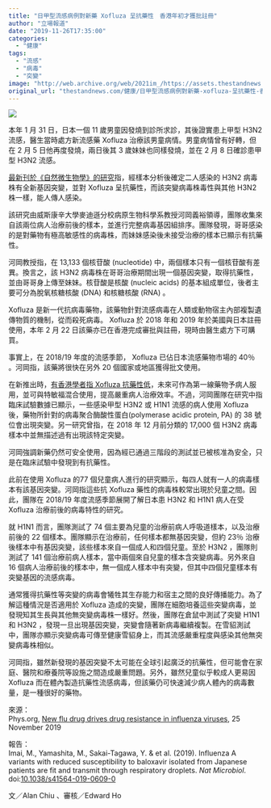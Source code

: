 ```yaml
---
title: "日甲型流感病例對新藥 Xofluza 呈抗藥性　香港年初才獲批註冊"
author: "立場報道"
date: "2019-11-26T17:35:00"
categories:
  - "健康"
tags:
  - "流感"
  - "病毒"
  - "突變"
image: "http://web.archive.org/web/2021im_/https://assets.thestandnews.com/media/photos/20191126-08_WGcF3_V1GxHCr.png"
original_url: "thestandnews.com/健康/日甲型流感病例對新藥-xofluza-呈抗藥性-香港年初才獲批註冊"
---
```

![](http://web.archive.org/web/2021im_/https://assets.thestandnews.com/media/photos/20191126-08_WGcF3_V1GxHCr.png)

本年 1 月 31 日，日本一個 11 歲男童因發燒到診所求診，其後證實患上甲型 H3N2 流感，醫生當時處方新流感藥 Xofluza 治療該男童病情。男童病情曾有好轉，但在 2 月 5 日他再度發燒，兩日後其 3 歲妹妹也同樣發燒，並在 2 月 8 日確診患甲型 H3N2 流感。

[最新刊於《自然微生物學》的研究](http://web.archive.org/web/20211229132629/http://dx.doi.org/10.1038/s41564-019-0609-0)指，經樣本分析後確定二人感染的 H3N2 病毒株有全新基因突變，並對 Xofluza 呈抗藥性，而該突變病毒株毒性與其他 H3N2 株一樣，能人傳人感染。

該研究由威斯康辛大學麥迪遜分校病原生物科學系教授河岡義裕領導，團隊收集來自該兩位病人治療前後的樣本，並進行完整病毒基因組排序。團隊發現，哥哥感染的是對藥物有極高敏感性的病毒株，而妹妹感染後未接受治療的樣本已顯示有抗藥性。

河岡教授指，在 13,133 個核苷酸 (nucleotide) 中，兩個樣本只有一個核苷酸有差異。換言之，該 H3N2 病毒株在哥哥治療期間出現一個基因突變，取得抗藥性，並由哥哥身上傳至妹妹。核苷酸是核酸 (nucleic acids) 的基本組成單位，後者主要可分為脫氧核糖核酸 (DNA) 和核糖核酸 (RNA) 。

Xofluza 是新一代抗病毒藥物，該藥物針對流感病毒在人類或動物宿主內部複製遺傳物質的機制，從而殺死病毒。 Xofluza 於 2018 年和 2019 年於美國與日本註冊使用，本年 2 月 22 日該藥亦已在香港完成審批與註冊，現時由醫生處方下可購買。

事實上，在 2018/19 年度的流感季節， Xofluza 已佔日本流感藥物市場的 40％ 。河岡指，該藥將很快在另外 20 個國家或地區獲得批文使用。

在新推出時，[有香港學者指 Xofluza 抗藥性低](http://web.archive.org/web/20211229132629/https://www.applehealth.com.hk/article/1_20646222_%E9%86%AB%E7%AE%A1%E5%B1%80%E5%A4%8F%E5%AD%A3%E5%BC%95%E5%85%A5%E3%80%80%E6%9B%B4%E5%8B%9D%E7%89%B9%E6%95%8F%E7%A6%8F%E3%80%80%E6%B5%81%E6%84%9F%E6%96%B0%E8%97%A5%E4%B8%80%E5%8A%91%E8%A6%8B%E6%95%88)，未來可作為第一線藥物予病人服用，並可與特敏福混合使用，提高嚴重病人治療效率。不過，河岡團隊在研究中指臨床試驗數據已顯示，一些感染甲型 H3N2 或 H1N1 流感的病人使用 Xofluza 後，藥物所針對的病毒聚合酶酸性蛋白(polymerase acidic protein, PA) 的 38 號位會出現突變。另一研究曾指，在 2018 年 12 月前分類的 17,000 個 H3N2 病毒樣本中並無描述過有出現該特定突變。

河岡強調新藥仍然可安全使用，因為經已通過三階段的測試並已被核准為安全，只是在臨床試驗中發現到有抗藥性。

此前在使用 Xofluza 的77 個兒童病人進行的研究顯示，每四人就有一人的病毒樣本有該基因突變。河岡指這些抗 Xofluza 藥性的病毒株較常出現於兒童之間。因此，團隊在 2018/19 年度流感季節展開了解日本患 H3N2 和 H1N1 病人在受 Xofluza 治療前後的病毒特性的研究。

就 H1N1 而言，團隊測試了 74 個主要為兒童的治療前病人呼吸道樣本，以及治療前後的 22 個樣本。團隊顯示在治療前，任何樣本都無基因突變，但約 23％ 治療後樣本中有基因突變，該些樣本來自一個成人和四個兒童。至於 H3N2 ，團隊則測試了 141 個治療前病人樣本，當中兩個來自兒童的樣本含突變病毒。另外來自 16 個病人治療前後的樣本中，無一個成人樣本中有突變，但其中四個兒童樣本有突變基因的流感病毒。

通常獲得抗藥性等突變的病毒會犧牲其生存能力和宿主之間的良好傳播能力。為了解這種情況是否適用於 Xofluza 造成的突變，團隊在細胞培養這些突變病毒，並發現知其生長與其他無突變病毒株一樣好。然後，團隊在倉鼠中測試了突變 H1N1 和 H3N2 ，發現一旦出現基因突變，突變會隨著新病毒繼續複製。在雪貂測試中，團隊亦顯示突變病毒可傳至健康雪貂身上，而其流感嚴重程度與感染其他無突變病毒株相似。

河岡指，雖然新發現的基因突變不太可能在全球引起廣泛的抗藥性，但可能會在家庭、醫院和療養院等設施之間造成嚴重問題。另外，雖然兒童似乎較成人更易因 Xofluza 而在體內製造抗藥性流感病毒，但該藥仍可快速減少病人體內的病毒數量，是一種很好的藥物。

來源：  
Phys.org, [New flu drug drives drug resistance in influenza viruses](http://web.archive.org/web/20211229132629/https://phys.org/news/2019-11-flu-drug-resistance-influenza-viruses.html), 25 November 2019

報告：  
Imai, M., Yamashita, M., Sakai-Tagawa, Y. & et al. (2019). Influenza A variants with reduced susceptibility to baloxavir isolated from Japanese patients are fit and transmit through respiratory droplets. _Nat Microbiol_. doi:[10.1038/s41564-019-0609-0](http://web.archive.org/web/20211229132629/http://dx.doi.org/10.1038/s41564-019-0609-0)

文／Alan Chiu 、審核／Edward Ho